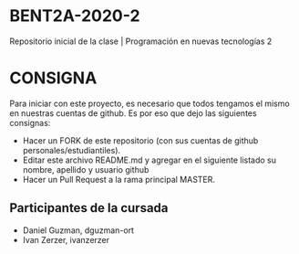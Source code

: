 # BENT2A-2020-2
Repositorio inicial de la clase | Programación en nuevas tecnologías 2

# CONSIGNA

Para iniciar con este proyecto, es necesario que todos tengamos el mismo en nuestras cuentas de github. Es por eso que dejo las siguientes consignas:

- Hacer un FORK de este repositorio (con sus cuentas de github personales/estudiantiles).
- Editar este archivo README.md y agregar en el siguiente listado su nombre, apellido y usuario github
- Hacer un Pull Request a la rama principal MASTER.

## Participantes de la cursada
- Daniel Guzman, dguzman-ort
- Ivan Zerzer, ivanzerzer
